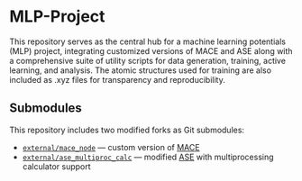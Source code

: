 # MLP-Project

This repository serves as the central hub for a machine learning potentials (MLP) project, integrating customized versions of MACE and ASE along with a comprehensive suite of utility scripts for data generation, training, active learning, and analysis. The atomic structures used for training are also included as .xyz files for transparency and reproducibility.

## Submodules

This repository includes two modified forks as Git submodules:
- [`external/mace_node`](https://github.com/sumanbhasker89/mace_node) — custom version of [MACE](https://github.com/ACEsuit/mace)
- [`external/ase_multiproc_calc`](https://github.com/sumanbhasker89/ase_multiproc_calc) — modified [ASE](https://gitlab.com/ase/ase) with multiprocessing calculator support
